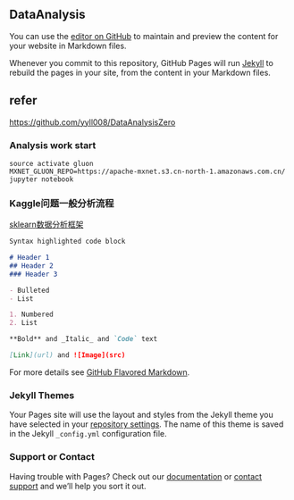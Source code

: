 ## DataAnalysis

You can use the [editor on GitHub](https://github.com/yyll008/yyll008.github.io/edit/master/README.md) to maintain and preview the content for your website in Markdown files.

Whenever you commit to this repository, GitHub Pages will run [Jekyll](https://jekyllrb.com/) to rebuild the pages in your site, from the content in your Markdown files.
## refer
https://github.com/yyll008/DataAnalysisZero

### Analysis work start
```
source activate gluon
MXNET_GLUON_REPO=https://apache-mxnet.s3.cn-north-1.amazonaws.com.cn/ jupyter notebook
```
### Kaggle问题一般分析流程
[sklearn数据分析框架](http://www.cnblogs.com/DjangoBlog/p/6294837.html) 

```markdown
Syntax highlighted code block

# Header 1
## Header 2
### Header 3

- Bulleted
- List

1. Numbered
2. List

**Bold** and _Italic_ and `Code` text

[Link](url) and ![Image](src)
```

For more details see [GitHub Flavored Markdown](https://guides.github.com/features/mastering-markdown/).

### Jekyll Themes

Your Pages site will use the layout and styles from the Jekyll theme you have selected in your [repository settings](https://github.com/yyll008/yyll008.github.io/settings). The name of this theme is saved in the Jekyll `_config.yml` configuration file.

### Support or Contact

Having trouble with Pages? Check out our [documentation](https://help.github.com/categories/github-pages-basics/) or [contact support](https://github.com/contact) and we’ll help you sort it out.
